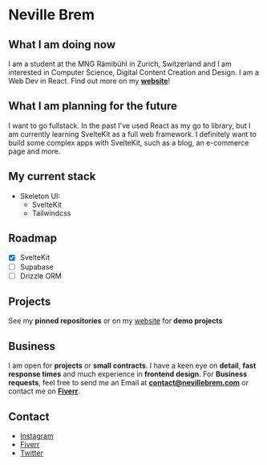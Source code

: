 # Neville Brem
## What I am doing now

I am a student at the MNG Rämibühl in Zurich, Switzerland and I am interested in Computer Science, Digital Content Creation and Design.
I am a Web Dev in React. Find out more on my **[website](https://nevillebrem.com)**!

## What I am planning for the future
I want to go fullstack. In the past I've used React as my go to library, but I am currently learning SvelteKit as a full web framework. I definitely want to build some complex apps with SvelteKit, such as a blog, an e-commerce page and more.

## My current stack
- Skeleton UI:
  - SvelteKit
  - Tailwindcss

## Roadmap
- [x] SvelteKit
- [ ] Supabase
- [ ] Drizzle ORM

## Projects
See my **pinned repositories** or on my [website](https://nevillebrem.com) for **demo projects**

## Business

I am open for **projects** or **small contracts**. I have a keen eye on **detail**, **fast response times** and much experience in **frontend design**.
For **Business requests**, feel free to send me an Email at **contact@nevillebrem.com** or contact me on **[Fiverr](https://fiverr.com/nevthereal)**.

## Contact
- [Instagram](https://instagram.com/nevillebrem)
- [Fiverr](https://fiverr.com/nevthereal)
- [Twitter](https://twitter.com/BremNeville)
